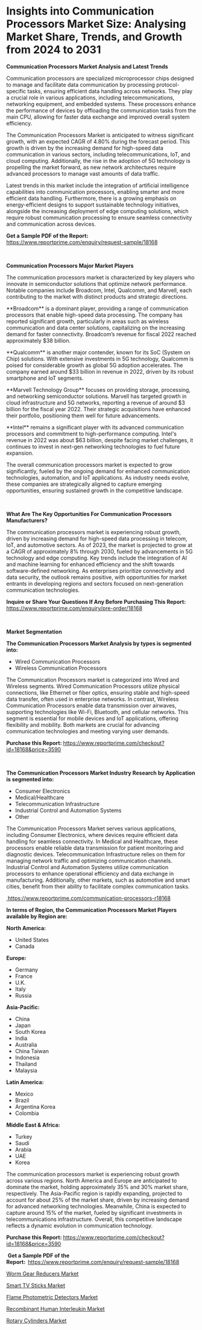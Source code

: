 <p><h1>Insights into Communication Processors Market Size: Analysing Market Share, Trends, and Growth from 2024 to 2031</h1></p><p><strong>Communication Processors Market Analysis and Latest Trends</strong></p>
<p><p>Communication processors are specialized microprocessor chips designed to manage and facilitate data communication by processing protocol-specific tasks, ensuring efficient data handling across networks. They play a crucial role in various applications, including telecommunications, networking equipment, and embedded systems. These processors enhance the performance of devices by offloading the communication tasks from the main CPU, allowing for faster data exchange and improved overall system efficiency.</p><p>The Communication Processors Market is anticipated to witness significant growth, with an expected CAGR of 4.80% during the forecast period. This growth is driven by the increasing demand for high-speed data communication in various sectors, including telecommunications, IoT, and cloud computing. Additionally, the rise in the adoption of 5G technology is propelling the market forward, as new network architectures require advanced processors to manage vast amounts of data traffic.</p><p>Latest trends in this market include the integration of artificial intelligence capabilities into communication processors, enabling smarter and more efficient data handling. Furthermore, there is a growing emphasis on energy-efficient designs to support sustainable technology initiatives, alongside the increasing deployment of edge computing solutions, which require robust communication processing to ensure seamless connectivity and communication across devices.</p></p>
<p><strong>Get a Sample PDF of the Report:&nbsp;</strong> <a href="https://www.reportprime.com/enquiry/request-sample/18168?utm_campaign=36&utm_medium=2&utm_source=Github&utm_content=ia&utm_term=20112024&utm_id=communication-processors">https://www.reportprime.com/enquiry/request-sample/18168</a></p>
<p>&nbsp;</p>
<p><strong>Communication Processors Major Market Players</strong></p>
<p><p>The communication processors market is characterized by key players who innovate in semiconductor solutions that optimize network performance. Notable companies include Broadcom, Intel, Qualcomm, and Marvell, each contributing to the market with distinct products and strategic directions.</p><p>**Broadcom** is a dominant player, providing a range of communication processors that enable high-speed data processing. The company has reported significant growth, particularly in areas such as wireless communication and data center solutions, capitalizing on the increasing demand for faster connectivity. Broadcom’s revenue for fiscal 2022 reached approximately $38 billion.</p><p>**Qualcomm** is another major contender, known for its SoC (System on Chip) solutions. With extensive investments in 5G technology, Qualcomm is poised for considerable growth as global 5G adoption accelerates. The company earned around $33 billion in revenue in 2022, driven by its robust smartphone and IoT segments.</p><p>**Marvell Technology Group** focuses on providing storage, processing, and networking semiconductor solutions. Marvell has targeted growth in cloud infrastructure and 5G networks, reporting a revenue of around $3 billion for the fiscal year 2022. Their strategic acquisitions have enhanced their portfolio, positioning them well for future advancements.</p><p>**Intel** remains a significant player with its advanced communication processors and commitment to high-performance computing. Intel's revenue in 2022 was about $63 billion, despite facing market challenges, it continues to invest in next-gen networking technologies to fuel future expansion.</p><p>The overall communication processors market is expected to grow significantly, fueled by the ongoing demand for enhanced communication technologies, automation, and IoT applications. As industry needs evolve, these companies are strategically aligned to capture emerging opportunities, ensuring sustained growth in the competitive landscape.</p></p>
<p>&nbsp;</p>
<p><strong>What Are The Key Opportunities For Communication Processors Manufacturers?</strong></p>
<p><p>The communication processors market is experiencing robust growth, driven by increasing demand for high-speed data processing in telecom, IoT, and automotive sectors. As of 2023, the market is projected to grow at a CAGR of approximately 8% through 2030, fueled by advancements in 5G technology and edge computing. Key trends include the integration of AI and machine learning for enhanced efficiency and the shift towards software-defined networking. As enterprises prioritize connectivity and data security, the outlook remains positive, with opportunities for market entrants in developing regions and sectors focused on next-generation communication technologies.</p></p>
<p><strong>Inquire or Share Your Questions If Any Before Purchasing This Report:</strong> <a href="https://www.reportprime.com/enquiry/pre-order/18168?utm_campaign=36&utm_medium=2&utm_source=Github&utm_content=ia&utm_term=20112024&utm_id=communication-processors">https://www.reportprime.com/enquiry/pre-order/18168</a></p>
<p>&nbsp;</p>
<p><strong>Market Segmentation</strong></p>
<p><strong>The Communication Processors Market Analysis by types is segmented into:</strong></p>
<p><ul><li>Wired Communication Processors</li><li>Wireless Communication Processors</li></ul></p>
<p><p>The Communication Processors market is categorized into Wired and Wireless segments. Wired Communication Processors utilize physical connections, like Ethernet or fiber optics, ensuring stable and high-speed data transfer, often used in enterprise networks. In contrast, Wireless Communication Processors enable data transmission over airwaves, supporting technologies like Wi-Fi, Bluetooth, and cellular networks. This segment is essential for mobile devices and IoT applications, offering flexibility and mobility. Both markets are crucial for advancing communication technologies and meeting varying user demands.</p></p>
<p><strong>Purchase this Report:&nbsp;</strong><a href="https://www.reportprime.com/checkout?id=18168&price=3590&utm_campaign=36&utm_medium=2&utm_source=Github&utm_content=ia&utm_term=20112024&utm_id=communication-processors">https://www.reportprime.com/checkout?id=18168&price=3590</a></p>
<p>&nbsp;</p>
<p><strong>The Communication Processors Market Industry Research by Application is segmented into:</strong></p>
<p><ul><li>Consumer Electronics</li><li>Medical/Healthcare</li><li>Telecommunication Infrastructure</li><li>Industrial Control and Automation Systems</li><li>Other</li></ul></p>
<p><p>The Communication Processors Market serves various applications, including Consumer Electronics, where devices require efficient data handling for seamless connectivity. In Medical and Healthcare, these processors enable reliable data transmission for patient monitoring and diagnostic devices. Telecommunication Infrastructure relies on them for managing network traffic and optimizing communication channels. Industrial Control and Automation Systems utilize communication processors to enhance operational efficiency and data exchange in manufacturing. Additionally, other markets, such as automotive and smart cities, benefit from their ability to facilitate complex communication tasks.</p></p>
<p><a href="https://www.reportprime.com/communication-processors-r18168?utm_campaign=36&utm_medium=2&utm_source=Github&utm_content=ia&utm_term=20112024&utm_id=communication-processors">&nbsp;https://www.reportprime.com/communication-processors-r18168</a></p>
<p><strong>In terms of Region, the Communication Processors Market Players available by Region are:</strong></p>
<p>
    <p> <strong> North America: </strong>
        <ul>
            <li>United States</li>
            <li>Canada</li>
        </ul>
        </p> 
    <p> <strong> Europe: </strong>
        <ul>
            <li>Germany</li>
            <li>France</li>
            <li>U.K.</li>
            <li>Italy</li>
            <li>Russia</li>
        </ul>
        </p> 
    <p> <strong> Asia-Pacific: </strong>
        <ul>
            <li>China</li>
            <li>Japan</li>
            <li>South Korea</li>
            <li>India</li>
            <li>Australia</li>
            <li>China Taiwan</li>
            <li>Indonesia</li>
            <li>Thailand</li>
            <li>Malaysia</li>
        </ul>
        </p> 
    <p> <strong> Latin America: </strong>
        <ul>
            <li>Mexico</li>
            <li>Brazil</li>
            <li>Argentina Korea</li>
            <li>Colombia</li>
        </ul>
        </p> 
    <p> <strong> Middle East & Africa: </strong>
        <ul>
            <li>Turkey</li>
            <li>Saudi</li>
            <li>Arabia</li>
            <li>UAE</li>
            <li>Korea</li>
        </ul>
    </p>
    </p>
<p><p>The communication processors market is experiencing robust growth across various regions. North America and Europe are anticipated to dominate the market, holding approximately 35% and 30% market share, respectively. The Asia-Pacific region is rapidly expanding, projected to account for about 25% of the market share, driven by increasing demand for advanced networking technologies. Meanwhile, China is expected to capture around 15% of the market, fueled by significant investments in telecommunications infrastructure. Overall, this competitive landscape reflects a dynamic evolution in communication technology.</p></p>
<p><strong>Purchase this Report: </strong><a href="https://www.reportprime.com/checkout?id=18168&price=3590&utm_campaign=36&utm_medium=2&utm_source=Github&utm_content=ia&utm_term=20112024&utm_id=communication-processors">https://www.reportprime.com/checkout?id=18168&price=3590</a></p>
<p>&nbsp;<strong>Get a Sample PDF of the Report:&nbsp;&nbsp;</strong><a href="https://www.reportprime.com/enquiry/request-sample/18168?utm_campaign=36&utm_medium=2&utm_source=Github&utm_content=ia&utm_term=20112024&utm_id=communication-processors">https://www.reportprime.com/enquiry/request-sample/18168</a></p>
<p><strong></strong></p>
<p><p><a href="https://www.linkedin.com/pulse/forecasting-worm-gear-reducers-market-107-cagr-growth-uouoc?utm_campaign=36&utm_medium=2&utm_source=Github&utm_content=ia&utm_term=20112024&utm_id=communication-processors">Worm Gear Reducers Market</a></p><p><a href="https://github.com/tamvrosiya/Market-Research-Report-List-6/blob/main/smart-tv-sticks-market.md?utm_campaign=36&utm_medium=2&utm_source=Github&utm_content=ia&utm_term=20112024&utm_id=communication-processors">Smart TV Sticks Market</a></p><p><a href="https://github.com/pizolina/Market-Research-Report-List-6/blob/main/flame-photometric-detectors-market.md?utm_campaign=36&utm_medium=2&utm_source=Github&utm_content=ia&utm_term=20112024&utm_id=communication-processors">Flame Photometric Detectors Market</a></p><p><a href="https://issuu.com/reportprime-2/docs/recombinant-human-interleukin-marke_f6b83729bb91d3?utm_campaign=36&utm_medium=2&utm_source=Github&utm_content=ia&utm_term=20112024&utm_id=communication-processors">Recombinant Human Interleukin Market</a></p><p><a href="https://www.linkedin.com/pulse/projected-cagr-115-rotary-cylinders-market-analysis-penzc?utm_campaign=36&utm_medium=2&utm_source=Github&utm_content=ia&utm_term=20112024&utm_id=communication-processors">Rotary Cylinders Market</a></p></p>